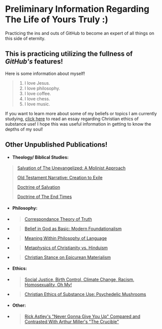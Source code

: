 # Preliminary Information Regarding The Life of Yours Truly :)
Practicing the ins and outs of GitHub to become an expert of all things on this side of eternity. 


## This is practicing utilizing the fullness of *GitHub's* features! ##
Here is some information about myself!
>1. I love Jesus.
>2. I love philosophy.
>3. I love coffee.
>4. I love chess.
>5. I love music.

If you want to learn more about some of my beliefs or topics I am currently studying, [click here](https://github.com/gboyette929929/Papers/blob/main/PHI2500%20Final%20Research%20Essay.pdf "The Devouring Lion: Psychedelics or Pride?") to read an essay regarding Christian ethics of substance use!
I hope this was useful information in getting to know the depths of my soul!

## Other Unpublished Publications! ##
- #### Theology/ Biblical Studies: ####
>[Salvation of The Unevangelized: A Molinist Approach](https://github.com/gboyette929929/Papers/blob/main/PHI4600%20Final%20Essay.docx)
>
>[Old Testament Narrative: Creation to Exile](https://github.com/gboyette929929/Papers/blob/main/OTS%20Creation%20to%20Exile%20Retelling.pdf)
>
>[Doctrine of Salvation](https://github.com/gboyette929929/Papers/blob/main/Doctrine%20of%20Salvation.pdf)
>
>[Doctrine of The End Times](https://github.com/gboyette929929/Papers/blob/main/Doctrine%20of%20the%20end%20times.pdf)
  >
- #### Philosophy: ####
- >[Correspondance Theory of Truth](https://github.com/gboyette929929/Papers/blob/main/PHI3550%20Knowledge%20Position%20Paper%20%20(1).pdf)
- >[Belief in God as Basic: Modern Foundationalism](https://github.com/gboyette929929/Papers/blob/main/PHI3550%20Knowledge%20Position%20Paper%20%20(2).pdf)
- >[Meaning Within Philosophy of Language](https://github.com/gboyette929929/Papers/blob/main/PHI3550%20Position%20Paper%203.pdf)
- >[Metaphysics of Christianity vs. Hinduism](https://github.com/gboyette929929/Papers/blob/main/Death%20to%20Self%20(PHI2100%20Final%20Essay).pdf)
- >[Christian Stance on Epicurean Materialism](https://github.com/gboyette929929/Papers/blob/main/GB2%20Nature%20of%20Things%20Final%20Essay%20.pdf)
  >
- #### Ethics: ####
- >[Social Justice, Birth Control, Climate Change, Racism, Homosexuality, Oh My!](https://github.com/gboyette929929/Papers/blob/main/ETH5100-SP.2024%20Position%20Statement%20Final.pdf)
- >[Christian Ethics of Substance Use: Psychedelic Mushrooms](https://github.com/gboyette929929/Papers/blob/main/PHI2500%20Final%20Research%20Essay.pdf)
  >
- #### Other: ####
- >[Rick Astley's "Never Gonna Give You Up" Compared and Contrasted With Arthur Miller's "The Crucible"](https://github.com/gboyette929929/Papers/blob/main/Research%20Paper%20ENG1120.pdf)
